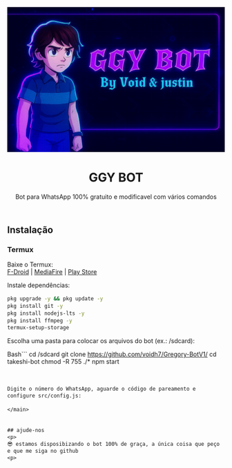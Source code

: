 <header>

<img src="https://github.com/voidh7/Gregory-BotV1/blob/main/assets%2Fimages%2Ftakeshi-bot.png"> 

# GGY BOT
<p> Bot para WhatsApp 100% gratuito e modificavel  com vários comandos </p>

</header>

<main>

## Instalação

### Termux
Baixe o Termux:  
[F-Droid](https://f-droid.org/pt_BR/packages/com.termux/) | [MediaFire](https://www.mediafire.com/file/wxpygdb9bcb5npb/Termux_0.118.3_Dev_Gui.apk) | [Play Store](https://play.google.com/store/apps/details?id=com.termux)

Instale dependências:


```bash
pkg upgrade -y && pkg update -y
pkg install git -y
pkg install nodejs-lts -y
pkg install ffmpeg -y
termux-setup-storage 
```

Escolha uma pasta para colocar os arquivos do bot (ex.: /sdcard):



Bash```
cd /sdcard
git clone https://github.com/voidh7/Gregory-BotV1/
cd takeshi-bot
chmod -R 755 ./*
npm start
```


Digite o número do WhatsApp, aguarde o código de pareamento e configure src/config.js:

</main>


## ajude-nos 
<p>
😎 estamos disposibizando o bot 100% de graça, a única coisa que peço e que me siga no github 
<p>


